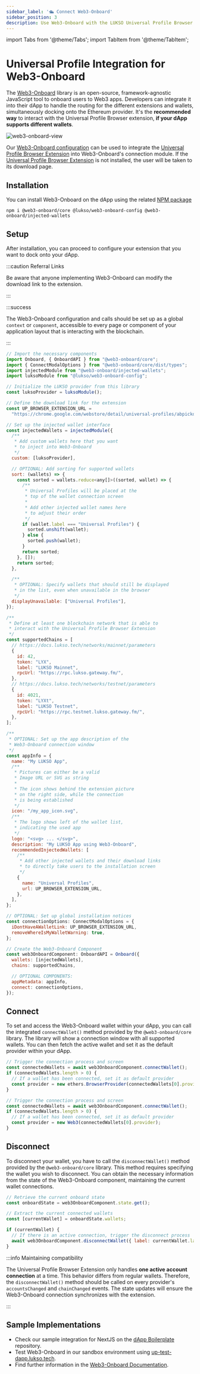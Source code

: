 ```yaml
---
sidebar_label: '🛳️ Connect Web3-Onboard'
sidebar_position: 3
description: Use Web3-Onboard with the LUKSO Universal Profile Browser Extension.
---
```


import Tabs from '@theme/Tabs';
import TabItem from '@theme/TabItem';

# Universal Profile Integration for Web3-Onboard

The [Web3-Onboard](https://onboard.blocknative.com/) library is an open-source, framework-agnostic JavaScript tool to onboard users to Web3 apps. Developers can integrate it into their dApp to handle the routing for the different extensions and wallets, simultaneously docking onto the Ethereum provider. It's the **recommended way** to interact with the Universal Profile Browser extension, **if your dApp supports different wallets**.

![web3-onboard-view](/img/extension/web3-onboard.png)

Our [Web3-Onboard configuration](https://github.com/lukso-network/web3-onboard-config) can be used to integrate the [Universal Profile Browser Extension](https://chrome.google.com/webstore/detail/universal-profiles/abpickdkkbnbcoepogfhkhennhfhehfn?hl) into Web3-Onboard's connection module. If the [Universal Profile Browser Extension](https://chrome.google.com/webstore/detail/universal-profiles/abpickdkkbnbcoepogfhkhennhfhehfn?hl) is not installed, the user will be taken to its download page.

## Installation

You can install Web3-Onboard on the dApp using the related [NPM package](https://www.npmjs.com/package/@lukso/web3-onboard-config)

```shell
npm i @web3-onboard/core @lukso/web3-onboard-config @web3-onboard/injected-wallets
```

## Setup

After installation, you can proceed to configure your extension that you want to dock onto your dApp.

:::caution Referral Links

Be aware that anyone implementing Web3-Onboard can modify the download link to the extension.

:::

:::success

The Web3-Onboard configuration and calls should be set up as a global `context` or `component`, accessible to every page or component of your application layout that is interacting with the blockchain.

:::

```js
// Import the necessary components
import Onboard, { OnboardAPI } from "@web3-onboard/core";
import { ConnectModalOptions } from "@web3-onboard/core/dist/types";
import injectedModule from "@web3-onboard/injected-wallets";
import luksoModule from "@lukso/web3-onboard-config";

// Initialize the LUKSO provider from this library
const luksoProvider = luksoModule();

// Define the download link for the extension
const UP_BROWSER_EXTENSION_URL =
  "https://chrome.google.com/webstore/detail/universal-profiles/abpickdkkbnbcoepogfhkhennhfhehfn?hl";

// Set up the injected wallet interface
const injectedWallets = injectedModule({
  /**
   * Add custom wallets here that you want
   * to inject into Web3-Onboard
   */
  custom: [luksoProvider],

  // OPTIONAL: Add sorting for supported wallets
  sort: (wallets) => {
    const sorted = wallets.reduce<any[]>((sorted, wallet) => {
      /**
       * Universal Profiles will be placed at the
       * top of the wallet connection screen
       *
       * Add other injected wallet names here
       * to adjust their order
       */
      if (wallet.label === "Universal Profiles") {
        sorted.unshift(wallet);
      } else {
        sorted.push(wallet);
      }
      return sorted;
    }, []);
    return sorted;
  },

  /**
   * OPTIONAL: Specify wallets that should still be displayed
   * in the list, even when unavailable in the browser
   */
  displayUnavailable: ["Universal Profiles"],
});

/**
 * Define at least one blockchain network that is able to
 * interact with the Universal Profile Browser Extension
 */
const supportedChains = [
  // https://docs.lukso.tech/networks/mainnet/parameters
  {
    id: 42,
    token: "LYX",
    label: "LUKSO Mainnet",
    rpcUrl: "https://rpc.lukso.gateway.fm/",
  },
  // https://docs.lukso.tech/networks/testnet/parameters
  {
    id: 4021,
    token: "LYXt",
    label: "LUKSO Testnet",
    rpcUrl: "https://rpc.testnet.lukso.gateway.fm/",
  },
];

/**
 * OPTIONAL: Set up the app description of the
 * Web3-Onboard connection window
 */
const appInfo = {
  name: "My LUKSO App",
  /**
   * Pictures can either be a valid
   * Image URL or SVG as string
   *
   * The icon shows behind the extension picture
   * on the right side, while the connection
   * is being established
   */
  icon: "/my_app_icon.svg",
  /**
   * The logo shows left of the wallet list,
   * indicating the used app
   */
  logo: "<svg> ... </svg>",
  description: "My LUKSO App using Web3-Onboard",
  recommendedInjectedWallets: [
    /**
     * Add other injected wallets and their download links
     * to directly take users to the installation screen
     */
    {
      name: "Universal Profiles",
      url: UP_BROWSER_EXTENSION_URL,
    },
  ],
};

// OPTIONAL: Set up global installation notices
const connectionOptions: ConnectModalOptions = {
  iDontHaveAWalletLink: UP_BROWSER_EXTENSION_URL,
  removeWhereIsMyWalletWarning: true,
};

// Create the Web3-Onboard Component
const web3OnboardComponent: OnboardAPI = Onboard({
  wallets: [injectedWallets],
  chains: supportedChains,

  // OPTIONAL COMPONENTS:
  appMetadata: appInfo,
  connect: connectionOptions,
});
```

## Connect

To set and access the Web3-Onboard wallet within your dApp, you can call the integrated `connectWallet()` method provided by the `@web3-onboard/core` library. The library will show a connection window with all supported wallets. You can then fetch the active wallet and set it as the default provider within your dApp.

<Tabs>
  <TabItem value="ethers" label="ethers">

```js
// Trigger the connection process and screen
const connectedWallets = await web3OnboardComponent.connectWallet();
if (connectedWallets.length > 0) {
  // If a wallet has been connected, set it as default provider
  const provider = new ethers.BrowserProvider(connectedWallets[0].provider);
}
```

  </TabItem>
  <TabItem value="web3" label="web3">

```js
// Trigger the connection process and screen
const connectedWallets = await web3OnboardComponent.connectWallet();
if (connectedWallets.length > 0) {
  // If a wallet has been connected, set it as default provider
  const provider = new Web3(connectedWallets[0].provider);
}
```

  </TabItem>
</Tabs>

## Disconnect

To disconnect your wallet, you have to call the `disconnectWallet()` method provided by the `@web3-onboard/core` library. This method requires specifying the wallet you wish to disconnect. You can obtain the necessary information from the state of the Web3-Onboard component, maintaining the current wallet connections.

```js
// Retrieve the current onboard state
const onboardState = web3OnboardComponent.state.get();

// Extract the current connected wallets
const [currentWallet] = onboardState.wallets;

if (currentWallet) {
  // If there is an active connection, trigger the disconnect process
  await web3OnboardComponent.disconnectWallet({ label: currentWallet.label });
}
```

:::info Maintaining compatibility

The Universal Profile Browser Extension only handles **one active account connection** at a time. This behavior differs from regular wallets. Therefore, the `disconnectWallet()` method should be called on every provider's `accountsChanged` and `chainChanged` events. The state updates will ensure the Web3-Onboard connection synchronizes with the extension.

:::

## Sample Implementations

- Check our sample integration for NextJS on the [dApp Boilerplate](https://github.com/lukso-network/tools-dapp-boilerplate) repository.
- Test Web3-Onboard in our sandbox environment using [up-test-dapp.lukso.tech](https://up-test-dapp.lukso.tech/).
- Find further information in the [Web3-Onboard Documentation](https://onboard.blocknative.com/docs/getting-started).
